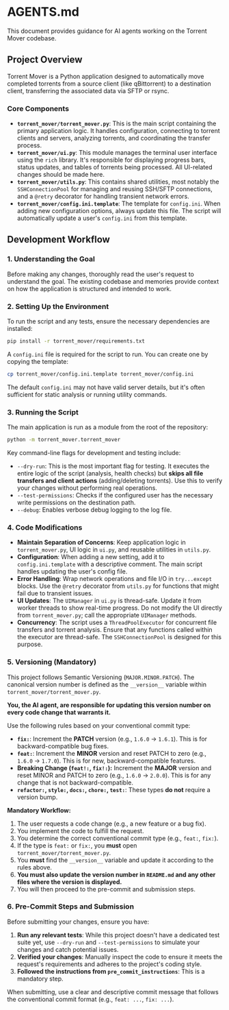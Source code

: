 # AGENTS.md

This document provides guidance for AI agents working on the Torrent Mover codebase.

## Project Overview

Torrent Mover is a Python application designed to automatically move completed torrents from a source client (like qBittorrent) to a destination client, transferring the associated data via SFTP or rsync.

### Core Components

*   **`torrent_mover/torrent_mover.py`**: This is the main script containing the primary application logic. It handles configuration, connecting to torrent clients and servers, analyzing torrents, and coordinating the transfer process.
*   **`torrent_mover/ui.py`**: This module manages the terminal user interface using the `rich` library. It's responsible for displaying progress bars, status updates, and tables of torrents being processed. All UI-related changes should be made here.
*   **`torrent_mover/utils.py`**: This contains shared utilities, most notably the `SSHConnectionPool` for managing and reusing SSH/SFTP connections, and a `@retry` decorator for handling transient network errors.
*   **`torrent_mover/config.ini.template`**: The template for `config.ini`. When adding new configuration options, always update this file. The script will automatically update a user's `config.ini` from this template.

## Development Workflow

### 1. Understanding the Goal

Before making any changes, thoroughly read the user's request to understand the goal. The existing codebase and memories provide context on how the application is structured and intended to work.

### 2. Setting Up the Environment

To run the script and any tests, ensure the necessary dependencies are installed:

```bash
pip install -r torrent_mover/requirements.txt
```

A `config.ini` file is required for the script to run. You can create one by copying the template:

```bash
cp torrent_mover/config.ini.template torrent_mover/config.ini
```

The default `config.ini` may not have valid server details, but it's often sufficient for static analysis or running utility commands.

### 3. Running the Script

The main application is run as a module from the root of the repository:

```bash
python -m torrent_mover.torrent_mover
```

Key command-line flags for development and testing include:

*   `--dry-run`: This is the most important flag for testing. It executes the entire logic of the script (analysis, health checks) but **skips all file transfers and client actions** (adding/deleting torrents). Use this to verify your changes without performing real operations.
*   `--test-permissions`: Checks if the configured user has the necessary write permissions on the destination path.
*   `--debug`: Enables verbose debug logging to the log file.

### 4. Code Modifications

*   **Maintain Separation of Concerns**: Keep application logic in `torrent_mover.py`, UI logic in `ui.py`, and reusable utilities in `utils.py`.
*   **Configuration**: When adding a new setting, add it to `config.ini.template` with a descriptive comment. The main script handles updating the user's config file.
*   **Error Handling**: Wrap network operations and file I/O in `try...except` blocks. Use the `@retry` decorator from `utils.py` for functions that might fail due to transient issues.
*   **UI Updates**: The `UIManager` in `ui.py` is thread-safe. Update it from worker threads to show real-time progress. Do not modify the UI directly from `torrent_mover.py`; call the appropriate `UIManager` methods.
*   **Concurrency**: The script uses a `ThreadPoolExecutor` for concurrent file transfers and torrent analysis. Ensure that any functions called within the executor are thread-safe. The `SSHConnectionPool` is designed for this purpose.

### 5. Versioning (Mandatory)

This project follows Semantic Versioning (`MAJOR.MINOR.PATCH`). The canonical version number is defined as the `__version__` variable within `torrent_mover/torrent_mover.py`.

**You, the AI agent, are responsible for updating this version number on every code change that warrants it.**

Use the following rules based on your conventional commit type:

*   **`fix:`**: Increment the **PATCH** version (e.g., `1.6.0` -> `1.6.1`). This is for backward-compatible bug fixes.
*   **`feat:`**: Increment the **MINOR** version and reset PATCH to zero (e.g., `1.6.0` -> `1.7.0`). This is for new, backward-compatible features.
*   **Breaking Change (`feat!:`, `fix!:`):** Increment the **MAJOR** version and reset MINOR and PATCH to zero (e.g., `1.6.0` -> `2.0.0`). This is for any change that is not backward-compatible.
*   **`refactor:`, `style:`, `docs:`, `chore:`, `test:`**: These types **do not** require a version bump.

**Mandatory Workflow:**
1. The user requests a code change (e.g., a new feature or a bug fix).
2. You implement the code to fulfill the request.
3. You determine the correct conventional commit type (e.g., `feat:`, `fix:`).
4. If the type is `feat:` or `fix:`, you **must** open `torrent_mover/torrent_mover.py`.
5. You **must** find the `__version__` variable and update it according to the rules above.
6. **You must also update the version number in `README.md` and any other files where the version is displayed.**
7. You will then proceed to the pre-commit and submission steps.

### 6. Pre-Commit Steps and Submission

Before submitting your changes, ensure you have:
1.  **Run any relevant tests**: While this project doesn't have a dedicated test suite yet, use `--dry-run` and `--test-permissions` to simulate your changes and catch potential issues.
2.  **Verified your changes**: Manually inspect the code to ensure it meets the request's requirements and adheres to the project's coding style.
3.  **Followed the instructions from `pre_commit_instructions`**: This is a mandatory step.

When submitting, use a clear and descriptive commit message that follows the conventional commit format (e.g., `feat: ...`, `fix: ...`).

